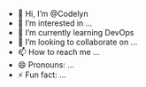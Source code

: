 - 👋 Hi, I’m @Codelyn
- 👀 I’m interested in ...
- 🌱 I’m currently learning DevOps
- 💞️ I’m looking to collaborate on ...
- 📫 How to reach me ...
- 😄 Pronouns: ...
- ⚡ Fun fact: ...

<!---
Codelyn/Codelyn is a ✨ special ✨ repository because its `README.md` (this file) appears on your GitHub profile.
You can click the Preview link to take a look at your changes.
--->
